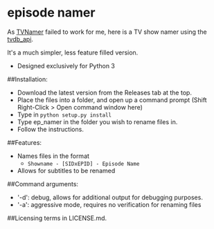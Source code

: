 # episode namer

As [TVNamer](https://github.com/dbr/tvnamer) failed to work for me, here is a TV show namer using the [tvdb\_api](https://github.com/dbr/tvdb_api).

It's a much simpler, less feature filled version.

- Designed exclusively for Python 3

##Installation:

- Download the latest version from the Releases tab at the top.
- Place the files into a folder, and open up a command prompt (Shift Right-Click > Open command window here)
- Type in `python setup.py install`
- Type ep_namer in the folder you wish to rename files in. 
- Follow the instructions.

##Features:

- Names files in the format 
    - `Showname - [SIDxEPID] - Episode Name`
- Allows for subtitles to be renamed

##Command arguments: 

- '-d': debug, allows for additional output for debugging purposes.
- '-a': aggressive mode, requires no verification for renaming files


##Licensing terms in LICENSE.md. 